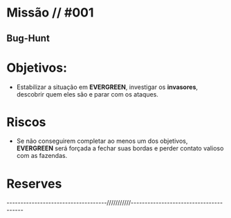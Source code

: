 # Missão // #001
## Bug-Hunt
# Objetivos:
- Estabilizar a situação em **EVERGREEN**, investigar os **invasores**, descobrir quem eles são e parar com os ataques.


# Riscos
- Se não conseguirem completar ao menos um dos objetivos, **EVERGREEN** será forçada a fechar suas bordas e perder contato valioso com as fazendas.

# Reserves
------------------------------------///////////---------------------------------------
